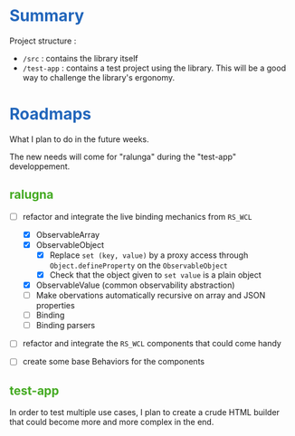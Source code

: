 # <span style="color:#26B">Summary</span>

Project structure :

* `/src` : contains the library itself
* `/test-app` : contains a test project using the library. This will be a good way to challenge the library's ergonomy.

# <span style="color:#26B">Roadmaps</span>

What I plan to do in the future weeks.

The new needs will come for "ralunga" during the "test-app" developpement.

## <span style="color:#4A2">ralugna</span>

- [ ] refactor and integrate the live binding mechanics from `RS_WCL`
    - [x] ObservableArray
    - [x] ObservableObject
        - [x] Replace `set (key, value)` by a proxy access through `Object.defineProperty` on the `ObservableObject`
        - [x] Check that the object given to `set value` is a plain object
    - [x] ObservableValue (common observability abstraction)
    - [ ] Make obervations automatically recursive on array and JSON properties
    - [ ] Binding
    - [ ] Binding parsers
- [ ] refactor and integrate the `RS_WCL` components that could come handy
- [ ] create some base Behaviors for the components


## <span style="color:#4A2">test-app</span>

In order to test multiple use cases, I plan to create a crude HTML builder that could become more and more complex in the end.
